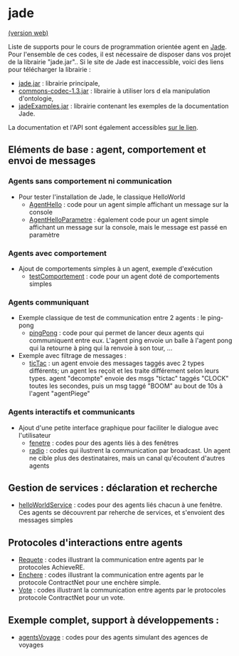 # jade

[(version web)](https://emmanueladam.github.io/jade/)

Liste de supports pour le cours de programmation orientée agent en [Jade](https://jade.tilab.com).
Pour l'ensemble de ces codes, il est nécessaire de disposer dans vos projet de la librairie "jade.jar"..
Si le site de Jade est inaccessible, voici des liens pour télécharger la librairie :
  - [jade.jar](http://emmanuel.adam.free.fr/jade/lib/jade.jar) : librairie principale,
  - [commons-codec-1.3.jar](http://emmanuel.adam.free.fr/jade/lib/commons-codec/commons-codec-1.3.jar) : librairie à utiliser lors d ela manipulation d'ontologie,
  - [jadeExamples.jar](http://emmanuel.adam.free.fr/jade/lib/jadeExamples.jar) : librairie contenant les exemples de la documentation Jade.
  
La documentation et l'API sont également accessibles [sur le lien](http://emmanuel.adam.free.fr/jade/doc/index.html).

## Eléments de base : agent, comportement et envoi de messages

### Agents sans comportement ni communication
- Pour tester l'installation de Jade, le classique HelloWorld
    - [AgentHello](https://github.com/EmmanuelADAM/jade/blob/master/helloworldSolo/AgentHello.java) : code pour un agent simple affichant un message sur la console
    - [AgentHelloParametre](https://github.com/EmmanuelADAM/jade/blob/master/helloworldSolo/AgentHelloParametre.java) : également code pour un agent simple affichant un message sur la console, mais le message est passé en paramètre

### Agents avec comportement
- Ajout de comportements simples à un agent, exemple d'exécution
    - [testComportement](https://github.com/EmmanuelADAM/jade/blob/master/testComportement) : code pour un agent doté de comportements simples

### Agents communiquant
- Exemple classique de test de communication entre 2 agents : le ping-pong
    - [pingPong](https://github.com/EmmanuelADAM/jade/blob/master/pingPong) : code pour qui permet de lancer deux agents qui communiquent entre eux. L'agent ping envoie un balle à l'agent pong qui la retourne à ping qui la renvoie à son tour, ...
- Exemple avec filtrage de messages : 
    - [ticTac](https://github.com/EmmanuelADAM/jade/tree/master/ticTac) : un agent envoie des messages taggés avec 2 types différents; un agent les reçoit et les traite différement selon leurs types. agent "decompte" envoie des msgs "tictac" taggés "CLOCK" toutes les secondes, puis un msg taggé "BOOM" au bout de 10s à l'agent "agentPiege"

### Agents interactifs et communicants
- Ajout d'une petite interface graphique pour faciliter le dialogue avec l'utilisateur
    - [fenetre](https://github.com/EmmanuelADAM/jade/tree/master/fenetre) : codes pour des agents liés à des fenêtres
    - [radio](https://github.com/EmmanuelADAM/jade/tree/master/radio) : codes qui ilustrent la communication par broadcast. Un agent ne cible plus des destinataires, mais un canal qu'écoutent d'autres agents

## Gestion de services : déclaration et recherche
- [helloWorldService](https://github.com/EmmanuelADAM/jade/tree/master/helloWorldService) : codes pour des agents liés chacun à une fenêtre. Ces agents se découvrent par reherche de services, et s'envoient des messages simples

## Protocoles d'interactions entre agents
- [Requete](https://github.com/EmmanuelADAM/jade/tree/master/protocoles/requetes) : codes illustrant la communication entre agents par le protocoles AchieveRE. 
- [Enchere](https://github.com/EmmanuelADAM/jade/tree/master/protocoles/anglaisesscellees) : codes illustrant la communication entre agents par le protocole ContractNet pour une enchère simple.
- [Vote](https://github.com/EmmanuelADAM/jade/tree/master/protocoles/voteBorda) : codes illustrant la communication entre agents par le protocoles protocole ContractNet pour un vote.


## Exemple complet, support à développements : 
- [agentsVoyage](https://github.com/EmmanuelADAM/jade/tree/master/agentsVoyage) : codes pour des agents simulant des agences de voyages

